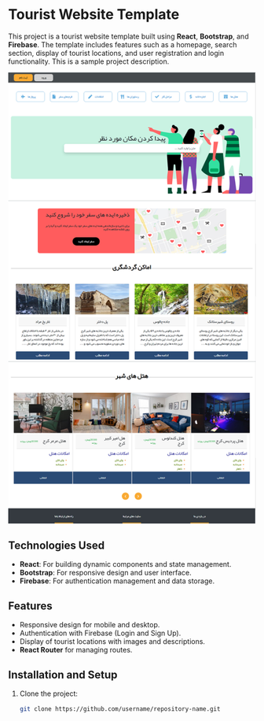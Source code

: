 # Tourist Website Template

This project is a tourist website template built using **React**, **Bootstrap**, and **Firebase**. The template includes features such as a homepage, search section, display of tourist locations, and user registration and login functionality.
This is a sample project description.

![Screenshot](./assets/2.jpg)

## Technologies Used
- **React**: For building dynamic components and state management.
- **Bootstrap**: For responsive design and user interface.
- **Firebase**: For authentication management and data storage.

## Features
- Responsive design for mobile and desktop.
- Authentication with Firebase (Login and Sign Up).
- Display of tourist locations with images and descriptions.
- **React Router** for managing routes.

## Installation and Setup
1. Clone the project:
   ```bash
   git clone https://github.com/username/repository-name.git
